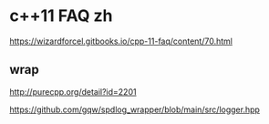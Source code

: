 # c++11 FAQ zh

https://wizardforcel.gitbooks.io/cpp-11-faq/content/70.html

## wrap
 
http://purecpp.org/detail?id=2201

https://github.com/gqw/spdlog_wrapper/blob/main/src/logger.hpp